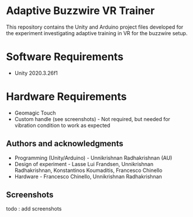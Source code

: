 # Adaptive Buzzwire VR Trainer

This repository contains the Unity and Arduino project files developed for the experiment investigating adaptive training in VR for the buzzwire setup.

# Software Requirements

- Unity 2020.3.26f1

# Hardware Requirements

- Geomagic Touch
- Custom handle (see screenshots) - Not required, but needed for vibration condition to work as expected

## Authors and acknowledgments

- Programming (Unity/Arduino) - Unnikrishnan Radhakrishnan (AU)
- Design of experiment - Lasse Lui Frandsen, Unnikrishnan Radhakrishnan, Konstantinos Koumaditis, Francesco Chinello
- Hardware - Francesco Chinello, Unnikrishnan Radhakrishnan

## Screenshots
todo : add screenshots

